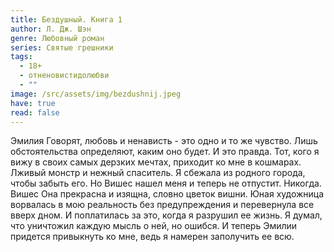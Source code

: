 ```yaml
---
title: Бездушный. Книга 1
author: Л. Дж. Шэн
genre: Любовный роман
series: Святые грешники
tags:
  - 18+
  - отненовистидолюбви
  - ""
image: /src/assets/img/bezdushnij.jpeg
have: true
read: false
---
```

Эмилия Говорят, любовь и ненависть - это одно и то же чувство. Лишь обстоятельства определяют, каким оно будет. И это правда. Тот, кого я вижу в своих самых дерзких мечтах, приходит ко мне в кошмарах. Лживый монстр и нежный спаситель. Я сбежала из родного города, чтобы забыть его. Но Вишес нашел меня и теперь не отпустит. Никогда. Вишес Она прекрасна и изящна, словно цветок вишни. Юная художница ворвалась в мою реальность без предупреждения и перевернула все вверх дном. И поплатилась за это, когда я разрушил ее жизнь. Я думал, что уничтожил каждую мысль о ней, но ошибся. И теперь Эмилии придется привыкнуть ко мне, ведь я намерен заполучить ее всю.
